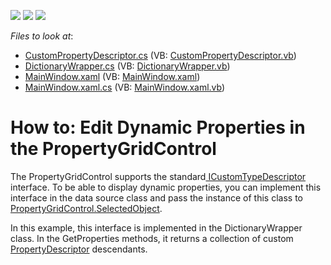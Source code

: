 <!-- default badges list -->
![](https://img.shields.io/endpoint?url=https://codecentral.devexpress.com/api/v1/VersionRange/128655186/14.1.6%2B)
[![](https://img.shields.io/badge/Open_in_DevExpress_Support_Center-FF7200?style=flat-square&logo=DevExpress&logoColor=white)](https://supportcenter.devexpress.com/ticket/details/T159965)
[![](https://img.shields.io/badge/📖_How_to_use_DevExpress_Examples-e9f6fc?style=flat-square)](https://docs.devexpress.com/GeneralInformation/403183)
<!-- default badges end -->
<!-- default file list -->
*Files to look at*:

* [CustomPropertyDescriptor.cs](./CS/PropertyGridWithDictionary/CustomPropertyDescriptor.cs) (VB: [CustomPropertyDescriptor.vb](./VB/PropertyGridWithDictionary/CustomPropertyDescriptor.vb))
* [DictionaryWrapper.cs](./CS/PropertyGridWithDictionary/DictionaryWrapper.cs) (VB: [DictionaryWrapper.vb](./VB/PropertyGridWithDictionary/DictionaryWrapper.vb))
* [MainWindow.xaml](./CS/PropertyGridWithDictionary/MainWindow.xaml) (VB: [MainWindow.xaml](./VB/PropertyGridWithDictionary/MainWindow.xaml))
* [MainWindow.xaml.cs](./CS/PropertyGridWithDictionary/MainWindow.xaml.cs) (VB: [MainWindow.xaml.vb](./VB/PropertyGridWithDictionary/MainWindow.xaml.vb))
<!-- default file list end -->
# How to: Edit Dynamic Properties in the PropertyGridControl


The PropertyGridControl supports the standard<a href="https://msdn.microsoft.com/en-us/library/system.componentmodel.icustomtypedescriptor%28v=vs.110%29.aspx"> ICustomTypeDescriptor</a> interface. To be able to display dynamic properties, you can implement this interface in the data source class and pass the instance of this class to <a href="https://documentation.devexpress.com/#WPF/DevExpressXpfPropertyGridPropertyGridControl_SelectedObjecttopic">PropertyGridControl.SelectedObject</a>.<br>
<p>In this example, this interface is implemented in the DictionaryWrapper<T> class. In the GetProperties methods, it returns a collection of custom <a href="https://msdn.microsoft.com/en-us/library/system.componentmodel.propertydescriptor%28v=vs.110%29.aspx">PropertyDescriptor</a> descendants.</p>

<br/>


